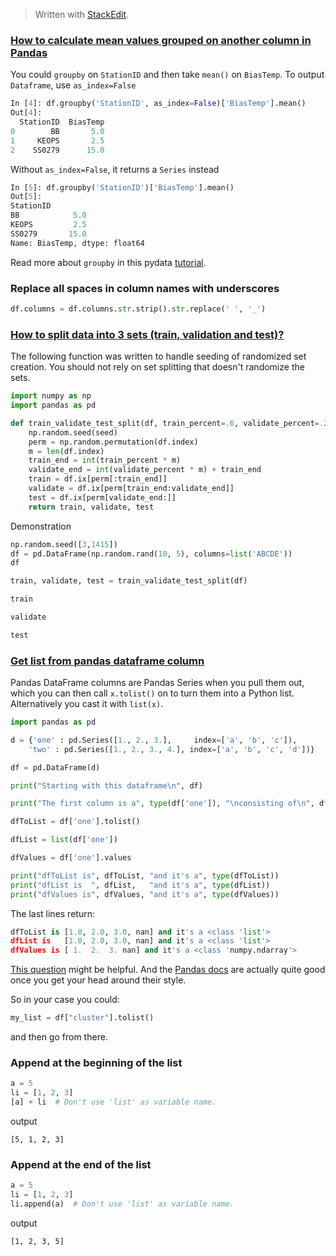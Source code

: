 


> Written with [StackEdit](https://stackedit.io/).


### [How to calculate mean values grouped on another column in Pandas](https://stackoverflow.com/questions/30482071/how-to-calculate-mean-values-grouped-on-another-column-in-pandas)

You could  `groupby`  on  `StationID`  and then take  `mean()`  on  `BiasTemp`. To output  `Dataframe`, use  `as_index=False`

```python
In [4]: df.groupby('StationID', as_index=False)['BiasTemp'].mean()
Out[4]:
  StationID  BiasTemp
0        BB       5.0
1     KEOPS       2.5
2    SS0279      15.0
```

Without  `as_index=False`, it returns a  `Series`  instead

```python
In [5]: df.groupby('StationID')['BiasTemp'].mean()
Out[5]:
StationID
BB            5.0
KEOPS         2.5
SS0279       15.0
Name: BiasTemp, dtype: float64
```

Read more about  `groupby`  in this pydata  [tutorial](http://pandas.pydata.org/pandas-docs/stable/groupby.html).

### Replace all spaces in column names with underscores

```python
df.columns = df.columns.str.strip().str.replace(' ', '_')
```

### [How to split data into 3 sets (train, validation and test)?](https://stackoverflow.com/questions/38250710/how-to-split-data-into-3-sets-train-validation-and-test)

The following function was written to handle seeding of randomized set creation. You should not rely on set splitting that doesn't randomize the sets.

```python
import numpy as np
import pandas as pd

def train_validate_test_split(df, train_percent=.6, validate_percent=.2, seed=None):
    np.random.seed(seed)
    perm = np.random.permutation(df.index)
    m = len(df.index)
    train_end = int(train_percent * m)
    validate_end = int(validate_percent * m) + train_end
    train = df.ix[perm[:train_end]]
    validate = df.ix[perm[train_end:validate_end]]
    test = df.ix[perm[validate_end:]]
    return train, validate, test
```

Demonstration

```python
np.random.seed([3,1415])
df = pd.DataFrame(np.random.rand(10, 5), columns=list('ABCDE'))
df

train, validate, test = train_validate_test_split(df)

train

validate

test
```

### [Get list from pandas dataframe column](https://stackoverflow.com/questions/22341271/get-list-from-pandas-dataframe-column)

Pandas DataFrame columns are Pandas Series when you pull them out, which you can then call  `x.tolist()`  on to turn them into a Python list. Alternatively you cast it with  `list(x)`.

```python
import pandas as pd

d = {'one' : pd.Series([1., 2., 3.],     index=['a', 'b', 'c']),
    'two' : pd.Series([1., 2., 3., 4.], index=['a', 'b', 'c', 'd'])}

df = pd.DataFrame(d)

print("Starting with this dataframe\n", df)

print("The first column is a", type(df['one']), "\nconsisting of\n", df['one'])

dfToList = df['one'].tolist()

dfList = list(df['one'])

dfValues = df['one'].values

print("dfToList is", dfToList, "and it's a", type(dfToList))
print("dfList is  ", dfList,   "and it's a", type(dfList))
print("dfValues is", dfValues, "and it's a", type(dfValues))
```

The last lines return:

```python
dfToList is [1.0, 2.0, 3.0, nan] and it's a <class 'list'>
dfList is   [1.0, 2.0, 3.0, nan] and it's a <class 'list'>
dfValues is [ 1.  2.  3. nan] and it's a <class 'numpy.ndarray'>
```

[This question](https://stackoverflow.com/questions/14822680/convert-python-dataframe-to-list)  might be helpful. And the  [Pandas docs](http://pandas.pydata.org/pandas-docs/stable/dsintro.html)  are actually quite good once you get your head around their style.

So in your case you could:
```python
my_list = df["cluster"].tolist()
```
and then go from there.

### Append at the beginning of the list

```python
a = 5
li = [1, 2, 3]
[a] + li  # Don't use 'list' as variable name.
```
output 
```
[5, 1, 2, 3]
```

### Append at the end of the list
```python
a = 5
li = [1, 2, 3]
li.append(a)  # Don't use 'list' as variable name.
```
output 
```
[1, 2, 3, 5]
```


<!--stackedit_data:
eyJoaXN0b3J5IjpbLTk4OTMyMDc1MiwxNzM0NjA3MTIwLDc4Mj
UxNTIyMCwxMDE2NzM3MDA3LC0yMTE2Mjk1Mjc3LC00MTM0MDU5
MzZdfQ==
-->